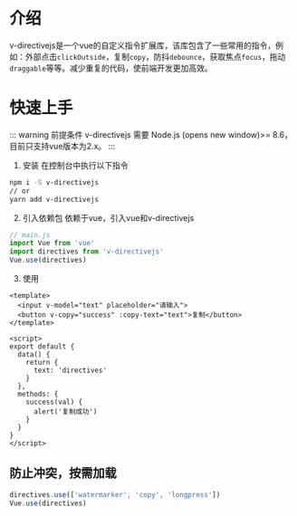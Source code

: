 # 介绍
v-directivejs是一个vue的自定义指令扩展库，该库包含了一些常用的指令，例如：外部点击`clickOutside`，复制`copy`，防抖`debounce`，获取焦点`focus`，拖动`draggable`等等。减少重复的代码，使前端开发更加高效。

# 快速上手
::: warning 前提条件
v-directivejs 需要 Node.js (opens new window)>= 8.6，目前只支持vue版本为2.x。
:::
1. 安装
在控制台中执行以下指令
```bash
npm i -S v-directivejs
// or
yarn add v-directivejs
```
2. 引入依赖包
依赖于vue，引入vue和v-directivejs
```javascript
// main.js
import Vue from 'vue'
import directives from 'v-directivejs'
Vue.use(directives)
```
3. 使用
```vue
<template>
  <input v-model="text" placeholder="请输入">
  <button v-copy="success" :copy-text="text">复制</button>
</template>

<script>
export default {
  data() {
    return {
      text: 'directives'
    }
  },
  methods: {
    success(val) {
      alert('复制成功')
    }
  }
}
</script>
```
<template>
  <input v-model="text" placeholder="请输入">
  <button v-copy="success" :copy-text="text">复制</button>
</template>

<script>
import Vue from 'vue'
import directives from '@/index.js'
Vue.use(directives)
export default {
  data() {
    return {
      text: 'directives'
    }
  },
  methods: {
    success(val) {
      alert('复制成功')
    }
  }
}
</script>

## 防止冲突，按需加载
```javascript
directives.use(['watermarker', 'copy', 'longpress'])
Vue.use(directives)
```